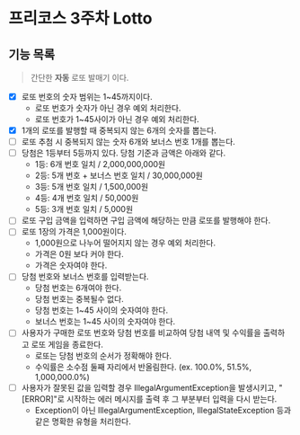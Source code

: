 # 프리코스 3주차 Lotto

## 기능 목록
> 간단한 **자동** 로또 발매기 이다.

- [X] 로또 번호의 숫자 범위는 1~45까지이다.
  - 로또 번호가 숫자가 아닌 경우 예외 처리한다.
  - 로또 번호가 1~45사이가 아닌 경우 예외 처리한다.
- [X] 1개의 로또를 발행할 때 중복되지 않는 6개의 숫자를 뽑는다.
- [ ] 로또 추첨 시 중복되지 않는 숫자 6개와 보너스 번호 1개를 뽑는다.
- [ ] 당첨은 1등부터 5등까지 있다. 당첨 기준과 금액은 아래와 같다.
  - 1등: 6개 번호 일치 / 2,000,000,000원
  - 2등: 5개 번호 + 보너스 번호 일치 / 30,000,000원
  - 3등: 5개 번호 일치 / 1,500,000원
  - 4등: 4개 번호 일치 / 50,000원
  - 5등: 3개 번호 일치 / 5,000원
- [ ] 로또 구입 금액을 입력하면 구입 금액에 해당하는 만큼 로또를 발행해야 한다.
- [ ] 로또 1장의 가격은 1,000원이다.
  - 1,000원으로 나누어 떨어지지 않는 경우 예외 처리한다.
  - 가격은 0원 보다 커야 한다.
  - 가격은 숫자여야 한다.
- [ ] 당첨 번호와 보너스 번호를 입력받는다.
  - 당첨 번호는 6개여야 한다.
  - 당첨 번호는 중복될수 없다.
  - 당첨 번호는 1~45 사이의 숫자여야 한다.
  - 보너스 번호는 1~45 사이의 숫자여야 한다.
- [ ] 사용자가 구매한 로또 번호와 당첨 번호를 비교하여 당첨 내역 및 수익률을 출력하고 로또 게임을 종료한다.
  - 로또는 당첨 번호의 순서가 정확해야 한다. 
  - 수익률은 소수점 둘째 자리에서 반올림한다. (ex. 100.0%, 51.5%, 1,000,000.0%)
- [ ] 사용자가 잘못된 값을 입력할 경우 IllegalArgumentException을 발생시키고, "[ERROR]"로 시작하는 에러 메시지를 출력 후 그 부분부터 입력을 다시 받는다.
  - Exception이 아닌 IllegalArgumentException, IllegalStateException 등과 같은 명확한 유형을 처리한다.
